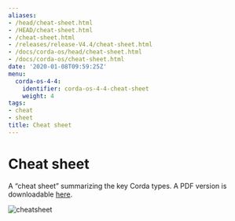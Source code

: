 ```yaml
---
aliases:
- /head/cheat-sheet.html
- /HEAD/cheat-sheet.html
- /cheat-sheet.html
- /releases/release-V4.4/cheat-sheet.html
- /docs/corda-os/head/cheat-sheet.html
- /docs/corda-os/cheat-sheet.html
date: '2020-01-08T09:59:25Z'
menu:
  corda-os-4-4:
    identifier: corda-os-4-4-cheat-sheet
    weight: 4
tags:
- cheat
- sheet
title: Cheat sheet
---
```



# Cheat sheet

A “cheat sheet” summarizing the key Corda types. A PDF version is downloadable [here](/en/pdf/corda-cheat-sheet.pdf).

![cheatsheet](/en/images/cheatsheet.jpg "cheatsheet")
